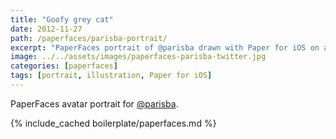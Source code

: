 ```yaml
---
title: "Goofy grey cat"
date: 2012-11-27
path: /paperfaces/parisba-portrait/
excerpt: "PaperFaces portrait of @parisba drawn with Paper for iOS on an iPad."
image: ../../assets/images/paperfaces-parisba-twitter.jpg
categories: [paperfaces]
tags: [portrait, illustration, Paper for iOS]
---
```


PaperFaces avatar portrait for [@parisba](https://twitter.com/parisba).

{% include_cached boilerplate/paperfaces.md %}
